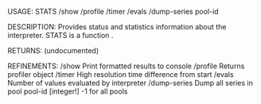 USAGE:
     STATS  /show /profile /timer /evals /dump-series pool-id

DESCRIPTION:
     Provides status and statistics information about the interpreter.
     STATS is a function .

RETURNS:
    (undocumented)

REFINEMENTS:
    /show
        Print formatted results to console
    /profile
        Returns profiler object
    /timer
        High resolution time difference from start
    /evals
        Number of values evaluated by interpreter
    /dump-series
        Dump all series in pool
    pool-id [integer!]
        -1 for all pools
